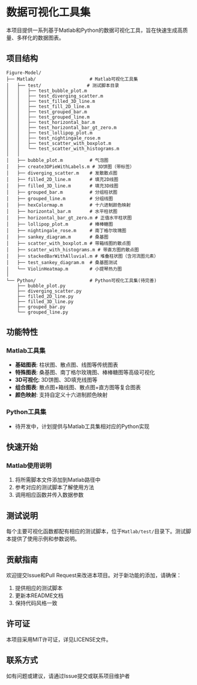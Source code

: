 # 数据可视化工具集

本项目提供一系列基于Matlab和Python的数据可视化工具，旨在快速生成高质量、多样化的数据图表。

## 项目结构

```text
Figure-Model/
├── Matlab/                    # Matlab可视化工具集
│   ├── test/                 # 测试脚本目录
│   │   ├── test_bubble_plot.m
│   │   ├── test_diverging_scatter.m
│   │   ├── test_filled_3D_line.m
│   │   ├── test_fill_2D_line.m
│   │   ├── test_grouped_bar.m
│   │   ├── test_grouped_line.m
│   │   ├── test_horizontal_bar.m
│   │   ├── test_horizontal_bar_gt_zero.m
│   │   ├── test_lollipop_plot.m
│   │   ├── test_nightingale_rose.m
│   │   ├── test_scatter_with_boxplot.m
│   │   └── test_scatter_with_histograms.m
│   │
│   ├── bubble_plot.m          # 气泡图
│   ├── create3DPieWithLabels.m # 3D饼图（带标签）
│   ├── diverging_scatter.m    # 发散散点图
│   ├── filled_2D_line.m       # 填充2D线图
│   ├── filled_3D_line.m       # 填充3D线图
│   ├── grouped_bar.m          # 分组柱状图
│   ├── grouped_line.m         # 分组线图
│   ├── hexColormap.m          # 十六进制颜色映射
│   ├── horizontal_bar.m       # 水平柱状图
│   ├── horizontal_bar_gt_zero.m # 正值水平柱状图
│   ├── lollipop_plot.m        # 棒棒糖图
│   ├── nightingale_rose.m     # 南丁格尔玫瑰图
│   ├── sankey_diagram.m       # 桑基图
│   ├── scatter_with_boxplot.m # 带箱线图的散点图
│   ├── scatter_with_histograms.m # 带直方图的散点图
│   ├── stackedBarWithAlluvial.m # 堆叠柱状图（含河流图元素）
│   ├── test_sankey_diagram.m  # 桑基图测试
│   └── ViolinHeatmap.m        # 小提琴热力图
│
└── Python/                    # Python可视化工具集(待完善)
    ├── bubble_plot.py
    ├── diverging_scatter.py
    ├── filled_2D_line.py
    ├── filled_3D_line.py
    ├── grouped_bar.py
    └── grouped_line.py
```

## 功能特性

### Matlab工具集

- **基础图表**: 柱状图、散点图、线图等传统图表
- **特殊图表**: 桑基图、南丁格尔玫瑰图、棒棒糖图等高级可视化
- **3D可视化**: 3D饼图、3D填充线图等
- **组合图表**: 散点图+箱线图、散点图+直方图等复合图表
- **颜色映射**: 支持自定义十六进制颜色映射

### Python工具集

- 待开发中，计划提供与Matlab工具集相对应的Python实现

## 快速开始

### Matlab使用说明

1. 将所需脚本文件添加到Matlab路径中
2. 参考对应的测试脚本了解使用方法
3. 调用相应函数并传入数据参数

## 测试说明

每个主要可视化函数都配有相应的测试脚本，位于`Matlab/test/`目录下。测试脚本提供了使用示例和参数说明。

## 贡献指南

欢迎提交Issue和Pull Request来改进本项目。对于新功能的添加，请确保：

1. 提供相应的测试脚本
2. 更新本README文档
3. 保持代码风格一致

## 许可证

本项目采用MIT许可证，详见LICENSE文件。

## 联系方式

如有问题或建议，请通过Issue提交或联系项目维护者
